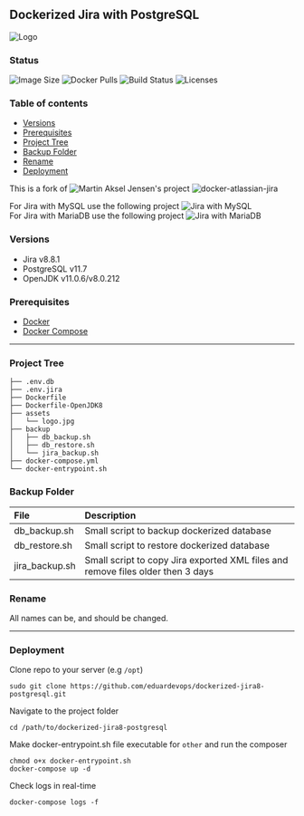 ## Dockerized Jira with PostgreSQL

![Logo](./assets/logo.jpg)

### Status
<img alt="Image Size" src="https://img.shields.io/docker/image-size/eduardevops/jira8-postgresql" style="max-width:100%;"> <img alt="Docker Pulls" src="https://img.shields.io/docker/pulls/eduardevops/jira8-postgresql" style="max-width:100%;"> <img alt="Build Status" src="https://img.shields.io/docker/cloud/build/eduardevops/jira8-postgresql" style="max-width:100%;"> <img alt="Licenses" src="https://img.shields.io/badge/License-GPLv3-blue.svg" style="max-width:100%;">

### Table of contents
* [Versions](#Versions)
* [Prerequisites](#Prerequisites)
* [Project Tree](#Project-Tree)
* [Backup Folder](#Backup-Folder)
* [Rename](#Rename)
* [Deployment](#Deployment)

This is a fork of ![Martin Aksel Jensen's](https://github.com/cptactionhank) project ![docker-atlassian-jira](https://github.com/cptactionhank/docker-atlassian-jira)  <br>

For Jira with MySQL use the following project ![Jira with MySQL](https://github.com/eduardevops/dockerized-jira8-mysql) <br>
For Jira with MariaDB use the following project ![Jira with MariaDB](https://github.com/eduardevops/dockerized-jira8-mariadb)

### Versions
*	Jira v8.8.1
*	PostgreSQL v11.7
* OpenJDK v11.0.6/v8.0.212

### Prerequisites
*	[Docker](https://www.docker.com/)
*	[Docker Compose](https://docs.docker.com/compose/install/)
------

### Project Tree

```less
├── .env.db
├── .env.jira
├── Dockerfile
├── Dockerfile-OpenJDK8
├── assets
│   └── logo.jpg
├── backup
│   ├── db_backup.sh
│   ├── db_restore.sh
│   └── jira_backup.sh
├── docker-compose.yml
└── docker-entrypoint.sh
```

### Backup Folder
| File                        | Description                                                                           |
| :-------------------------- |:------------------------------------------------------------------------------------- |
| db_backup.sh   | Small script to backup dockerized database                                                         |
| db_restore.sh  | Small script to restore dockerized database                                                        |
| jira_backup.sh | Small script to copy Jira exported XML files and remove files older then 3 days                    |

### Rename
All names can be, and should be changed.

-----

### Deployment
Clone repo to your server (e.g ```/opt```)
```less
sudo git clone https://github.com/eduardevops/dockerized-jira8-postgresql.git
```

Navigate to the project folder
```less
cd /path/to/dockerized-jira8-postgresql
```

Make docker-entrypoint.sh file executable for ```other``` and run the composer

```less
chmod o+x docker-entrypoint.sh
docker-compose up -d
```

Check logs in real-time
```less
docker-compose logs -f
```
